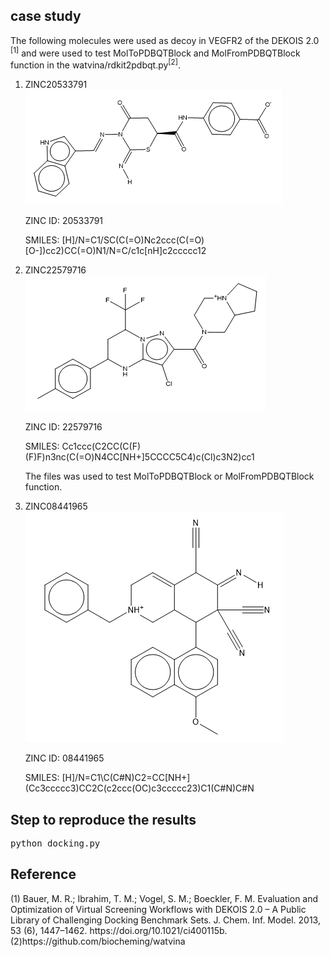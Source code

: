 <h2>case study</h2>
<p>The following molecules were used as decoy in VEGFR2 of the DEKOIS 2.0 <sup>[1]</sup> and were used to test MolToPDBQTBlock and MolFromPDBQTBlock function in the <a ref='https://github.com/biocheming/watvina'>watvina/rdkit2pdbqt.py</a><sup>[2]</sup>. </p>
<ol>
<li>ZINC20533791</li>
<img src='https://github.com/gkxiao/pdbqt_sample/blob/main/ZINC20533791.png' alt="ZINC20533791">
<p>ZINC ID: 20533791</p>
<p>SMILES: [H]/N=C1/SC(C(=O)Nc2ccc(C(=O)[O-])cc2)CC(=O)N1/N=C/c1c[nH]c2ccccc12</p>
<li>ZINC22579716</li>
<img src='https://github.com/gkxiao/pdbqt_sample/blob/main/ZINC22579716.png' alt="ZINC22579716">
<p>ZINC ID: 22579716</p>
<p>SMILES: Cc1ccc(C2CC(C(F)(F)F)n3nc(C(=O)N4CC[NH+]5CCCC5C4)c(Cl)c3N2)cc1</p>
<p>The files was used to test MolToPDBQTBlock or MolFromPDBQTBlock function.</p>
<li>ZINC08441965</li>
<img src='https://github.com/gkxiao/pdbqt_sample/blob/main/ZINC08441965.png' alt="ZINC22579716">
<p>ZINC ID: 08441965</p>
<p>SMILES: [H]/N=C1\C(C#N)C2=CC[NH+](Cc3ccccc3)CC2C(c2ccc(OC)c3ccccc23)C1(C#N)C#N</p>
</ol>
<h2>Step to reproduce the results</h2>
<pre line="1" lang="python">
python docking.py
</pre>

<h2>Reference</h2>
(1) Bauer, M. R.; Ibrahim, T. M.; Vogel, S. M.; Boeckler, F. M. Evaluation and Optimization of Virtual Screening Workflows with DEKOIS 2.0 – A Public Library of Challenging Docking Benchmark Sets. J. Chem. Inf. Model. 2013, 53 (6), 1447–1462. https://doi.org/10.1021/ci400115b.
(2)https://github.com/biocheming/watvina
